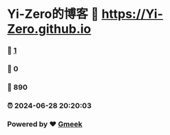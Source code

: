# Yi-Zero的博客 :link: https://Yi-Zero.github.io 
### :page_facing_up: [1](https://Yi-Zero.github.io/tag.html) 
### :speech_balloon: 0 
### :hibiscus: 890 
### :alarm_clock: 2024-06-28 20:20:03 
### Powered by :heart: [Gmeek](https://github.com/Meekdai/Gmeek)
